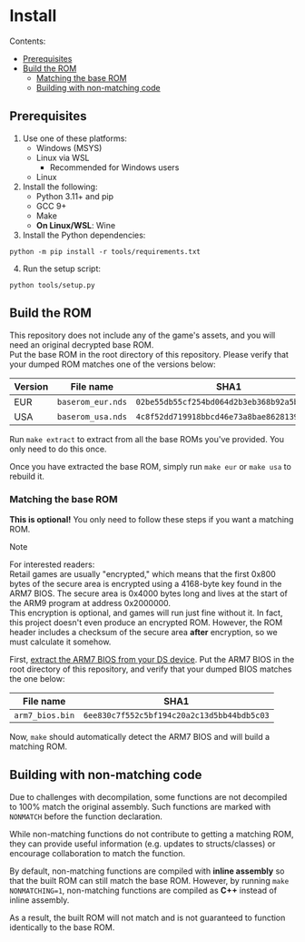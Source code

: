 # Install

Contents:

- [Prerequisites](#prerequisites)
- [Build the ROM](#build-the-rom)
    - [Matching the base ROM](#matching-the-base-rom)
    - [Building with non-matching code](#building-with-non-matching-code)

## Prerequisites

1. Use one of these platforms:
    - Windows (MSYS)
    - Linux via WSL
        - Recommended for Windows users
    - Linux
2. Install the following:
    - Python 3.11+ and pip
    - GCC 9+
    - Make
    - **On Linux/WSL**: Wine
3. Install the Python dependencies:
```shell
python -m pip install -r tools/requirements.txt
```
4. Run the setup script:
```shell
python tools/setup.py
```

## Build the ROM

This repository does not include any of the game's assets, and you will need an original decrypted base ROM.  
Put the base ROM in the root directory of this repository. Please verify that your dumped ROM matches one of the versions
below:

| Version | File name         | SHA1                                       | 
| ------- | ----------------- | ------------------------------------------ |
| EUR     | `baserom_eur.nds` | `02be55db55cf254bd064d2b3eb368b92a5b4156d` |
| USA     | `baserom_usa.nds` | `4c8f52dd719918bbcd46e73a8bae8628139c1b85` |

Run `make extract` to extract from all the base ROMs you've provided. You only need to do this once.

Once you have extracted the base ROM, simply run `make eur` or `make usa` to rebuild it.

### Matching the base ROM

**This is optional!** You only need to follow these steps if you want a matching ROM.

> [!NOTE]
> For interested readers:  
> Retail games are usually "encrypted," which means that the first 0x800 bytes of the secure area is encrypted using a
4168-byte key found in the ARM7 BIOS. The secure area is 0x4000 bytes long and lives at the start of the ARM9 program at
address 0x2000000.  
> This encryption is optional, and games will run just fine without it. In fact, this project doesn't even produce an
encrypted ROM. However, the ROM header includes a checksum of the secure area **after** encryption, so we must calculate it
somehow.

First, [extract the ARM7 BIOS from your DS device](https://wiki.ds-homebrew.com/ds-index/ds-bios-firmware-dump). Put the
ARM7 BIOS in the root directory of this repository, and verify that your dumped BIOS matches the one below:

| File name       | SHA1                                       | 
| --------------- | ------------------------------------------ |
| `arm7_bios.bin` | `6ee830c7f552c5bf194c20a2c13d5bb44bdb5c03` |

Now, `make` should automatically detect the ARM7 BIOS and will build a matching ROM.

## Building with non-matching code
Due to challenges with decompilation, some functions are not decompiled to 100% match the original assembly. Such functions are
marked with `NONMATCH` before the function declaration.

While non-matching functions do not contribute to getting a matching ROM, they can provide useful information (e.g. updates to
structs/classes) or encourage collaboration to match the function.

By default, non-matching functions are compiled with **inline assembly** so that the built ROM can still match the base ROM.
However, by running `make NONMATCHING=1`, non-matching functions are compiled as **C++** instead of inline assembly.

As a result, the built ROM will not match and is not guaranteed to function identically to the base ROM.
